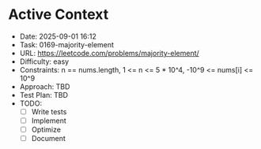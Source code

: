 # Active Context

- Date: 2025-09-01 16:12
- Task: 0169-majority-element
- URL: <https://leetcode.com/problems/majority-element/>
- Difficulty: easy
- Constraints: n == nums.length, 1 <= n <= 5 * 10^4, -10^9 <= nums[i] <= 10^9
- Approach: TBD
- Test Plan: TBD
- TODO:
  - [ ] Write tests
  - [ ] Implement
  - [ ] Optimize
  - [ ] Document
